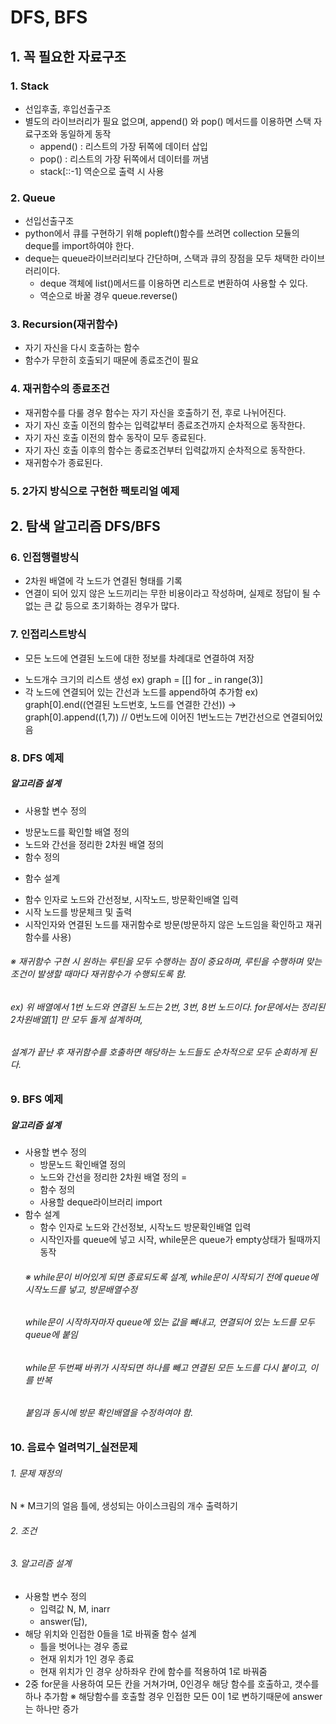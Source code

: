 # DFS, BFS

## 1. 꼭 필요한 자료구조

### 1. Stack
  * 선입후출, 후입선출구조
  * 별도의 라이브러리가 필요 없으며, append() 와 pop() 메서드를 이용하면 스택 자료구조와 동일하게 동작
    + append() : 리스트의 가장 뒤쪽에 데이터 삽입
    + pop() : 리스트의 가장 뒤쪽에서 데이터를 꺼냄
    + stack[::-1] 역순으로 출력 시 사용



### 2. Queue
  * 선입선출구조
  * python에서 큐를 구현하기 위해 popleft()함수를 쓰려면 collection 모듈의 deque를 import하여야 한다.
  * deque는 queue라이브러리보다 간단하며, 스택과 큐의 장점을 모두 채택한 라이브러리이다.
    + deque 객체에 list()메서드를 이용하면 리스트로 변환하여 사용할 수 있다.
    + 역순으로 바꿀 경우 queue.reverse()


### 3. Recursion(재귀함수)
  * 자기 자신을 다시 호출하는 함수
  * 함수가 무한히 호출되기 때문에 종료조건이 필요
 
 
### 4. 재귀함수의 종료조건
  * 재귀함수를 다룰 경우 함수는 자기 자신을 호출하기 전, 후로 나뉘어진다.
  * 자기 자신 호출 이전의 함수는 입력값부터 종료조건까지 순차적으로 동작한다.
  * 자기 자신 호출 이전의 함수 동작이 모두 종료된다.
  * 자기 자신 호출 이후의 함수는 종료조건부터 입력값까지 순차적으로 동작한다.
  * 재귀함수가 종료된다.
  
### 5. 2가지 방식으로 구현한 팩토리얼 예제

## 2. 탐색 알고리즘 DFS/BFS

### 6. 인접행렬방식
 * 2차원 배열에 각 노드가 연결된 형태를 기록
 * 연결이 되어 있지 않은 노드끼리는 무한 비용이라고 작성하며, 실제로 정답이 될 수 없는 큰 값 등으로 초기화하는 경우가 많다.


### 7. 인접리스트방식
 * 모든 노드에 연결된 노드에 대한 정보를 차례대로 연결하여 저장
  + 노드개수 크기의 리스트 생성
    ex) graph = [[] for _ in range(3)]
  + 각 노드에 연결되어 있는 간선과 노드를 append하여 추가함
    ex) graph[0].end((연결된 노드번호, 노드를 연결한 간선))
    -> graph[0].append((1,7)) // 0번노드에 이어진 1번노드는 7번간선으로 연결되어있음
    
    
### 8. DFS 예제
 ##### 알고리즘 설계
 * 사용할 변수 정의
  + 방문노드를 확인할 배열 정의
  + 노드와 간선을 정리한 2차원 배열 정의
  + 함수 정의
 * 함수 설계
  + 함수 인자로 노드와 간선정보, 시작노드, 방문확인배열 입력
  + 시작 노드를 방문체크 및 출력
  + 시작인자와 연결된 노드를 재귀함수로 방문(방문하지 않은 노드임을 확인하고 재귀함수를 사용)
  ###### ※ 재귀함수 구현 시 원하는 루틴을 모두 수행하는 점이 중요하며, 루틴을 수행하며 맞는 조건이 발생할 때마다 재귀함수가 수행되도록 함.
  ######    ex) 위 배열에서 1번 노드와 연결된 노드는 2번, 3번, 8번 노드이다. for문에서는 정리된 2차원배열[1] 만 모두 돌게 설계하며, 
  ######        설계가 끝난 후 재귀함수를 호출하면 해당하는 노드들도 순차적으로 모두 순회하게 된다.



### 9. BFS 예제
  ##### 알고리즘 설계
  * 사용할 변수 정의
    + 방문노드 확인배열 정의
    + 노드와 간선을 정리한 2차원 배열 정의 =
    + 함수 정의
    + 사용할 deque라이브러리 import
  * 함수 설계 
    + 함수 인자로 노드와 간선정보, 시작노드 방문확인배열 입력
    + 시작인자를 queue에 넣고 시작, while문은 queue가 empty상태가 될때까지 동작
    ###### ※ while문이 비어있게 되면 종료되도록 설계, while문이 시작되기 전에 queue에 시작노드를 넣고, 방문배열수정
    ######    while문이 시작하자마자 queue에 있는 값을 빼내고, 연결되어 있는 노드를 모두 queue에 붙임
    ######    while문 두번째 바퀴가 시작되면 하나를 빼고 연결된 모든 노드를 다시 붙이고, 이를 반복
    ######    붙임과 동시에 방문 확인배열을 수정하여야 함.


### 10. 음료수 얼려먹기_실전문제
  ######   1. 문제 재정의
  N * M크기의 얼음 틀에, 생성되는 아이스크림의 개수 출력하기
  ######   2. 조건
  
  ######   3. 알고리즘 설계
  * 사용할 변수 정의
    + 입력값 N, M, inarr
    + answer(답), 
  * 해당 위치와 인접한 0들을 1로 바꿔줄 함수 설계
    + 틀을 벗어나는 경우 종료
    + 현재 위치가 1인 경우 종료
    + 현재 위치가 인 경우 상하좌우 칸에 함수를 적용하여 1로 바꿔줌
  * 2중 for문을 사용하여 모든 칸을 거쳐가며, 0인경우 해당 함수를 호출하고, 갯수를 하나 추가함
    ※ 해당함수를 호출할 경우 인접한 모든 0이 1로 변하기때문에 answer는 하나만 증가
    